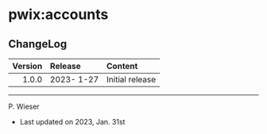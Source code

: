 # pwix:accounts

## ChangeLog

| Version | Release    | Content |
| ---:    | :---       | :---    |
| 1.0.0   | 2023- 1-27 | Initial release |

---
P. Wieser
- Last updated on 2023, Jan. 31st
